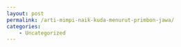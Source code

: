 ```yaml
---
layout: post
permalink: /arti-mimpi-naik-kuda-menurut-primbon-jawa/
categories:
    - Uncategorized
---
```



